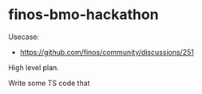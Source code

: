 # finos-bmo-hackathon


Usecase:
 - https://github.com/finos/community/discussions/251

High level plan.

Write some TS code that 